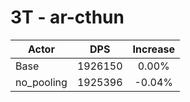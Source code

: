 # 3T - ar-cthun
| Actor | DPS | Increase |
|---|:---:|:---:|
|Base|1926150|0.00%|
|no_pooling|1925396|-0.04%|
